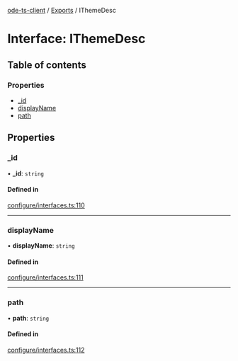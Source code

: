[ode-ts-client](../README.md) / [Exports](../modules.md) / IThemeDesc

# Interface: IThemeDesc

## Table of contents

### Properties

- [\_id](ithemedesc.md#_id)
- [displayName](ithemedesc.md#displayname)
- [path](ithemedesc.md#path)

## Properties

### \_id

• **\_id**: `string`

#### Defined in

[configure/interfaces.ts:110](https://github.com/opendigitaleducation/infrontexplore/blob/9b53f59/src/ts/configure/interfaces.ts#L110)

___

### displayName

• **displayName**: `string`

#### Defined in

[configure/interfaces.ts:111](https://github.com/opendigitaleducation/infrontexplore/blob/9b53f59/src/ts/configure/interfaces.ts#L111)

___

### path

• **path**: `string`

#### Defined in

[configure/interfaces.ts:112](https://github.com/opendigitaleducation/infrontexplore/blob/9b53f59/src/ts/configure/interfaces.ts#L112)
